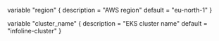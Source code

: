 variable "region" {
  description = "AWS region"
  default     = "eu-north-1"
}

variable "cluster_name" {
  description = "EKS cluster name"
  default     = "infoline-cluster"
}
